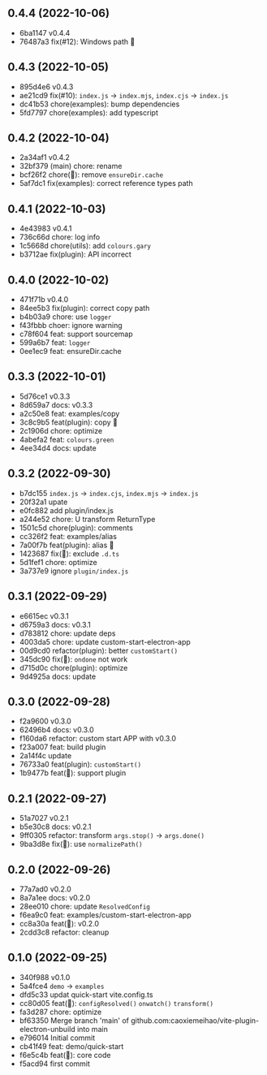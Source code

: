 ## 0.4.4 (2022-10-06)

- 6ba1147 v0.4.4
- 76487a3 fix(#12): Windows path 🐞

## 0.4.3 (2022-10-05)

- 895d4e6 v0.4.3
- ae21cd9 fix(#10): `index.js` -> `index.mjs`, `index.cjs` -> `index.js`
- dc41b53 chore(examples): bump dependencies
- 5fd7797 chore(examples): add typescript

## 0.4.2 (2022-10-04)

- 2a34af1 v0.4.2
- 32bf379 (main) chore: rename
- bcf26f2 chore(🤔): remove `ensureDir.cache`
- 5af7dc1 fix(examples): correct reference types path

## 0.4.1 (2022-10-03)

- 4e43983 v0.4.1
- 736c66d chore: log info
- 1c5668d chore(utils): add `colours.gary`
- b3712ae fix(plugin): API incorrect

## 0.4.0 (2022-10-02)

- 471f71b v0.4.0
- 84ee5b3 fix(plugin): correct copy path
- b4b03a9 chore: use `logger`
- f43fbbb choer: ignore warning
- c78f604 feat: support sourcemap
- 599a6b7 feat: `logger`
- 0ee1ec9 feat: ensureDir.cache

## 0.3.3 (2022-10-01)

- 5d76ce1 v0.3.3
- 8d659a7 docs: v0.3.3
- a2c50e8 feat: examples/copy
- 3c8c9b5 feat(plugin): copy 🌱
- 2c1906d chore: optimize
- 4abefa2 feat: `colours.green`
- 4ee34d4 docs: update

## 0.3.2 (2022-09-30)

- b7dc155 `index.js` -> `index.cjs`, `index.mjs` -> `index.js`
- 20f32a1 upate
- e0fc882 add plugin/index.js
- a244e52 chore:  U transform ReturnType
- 1501c5d chore(plugin): comments
- cc326f2 feat: examples/alias
- 7a00f7b feat(plugin): alias 🌱
- 1423687 fix(🐞): exclude `.d.ts`
- 5d1fef1 chore: optimize
- 3a737e9 ignore `plugin/index.js`

## 0.3.1 (2022-09-29)

- e6615ec v0.3.1
- d6759a3 docs: v0.3.1
- d783812 chore: update deps
- 4003da5 chore: update custom-start-electron-app
- 00d9cd0 refactor(plugin): better `customStart()`
- 345dc90 fix(🐞): `ondone` not work
- d715d0c chore(plugin): optimize
- 9d4925a docs: update

## 0.3.0 (2022-09-28)

- f2a9600 v0.3.0
- 62496b4 docs: v0.3.0
- f160da6 refactor: custom start APP with v0.3.0
- f23a007 feat: build plugin
- 2a14f4c update
- 76733a0 feat(plugin): `customStart()`
- 1b9477b feat(🌱): support plugin

## 0.2.1 (2022-09-27)

- 51a7027 v0.2.1
- b5e30c8 docs: v0.2.1
- 9ff0305 refactor:  transform `args.stop()` -> `args.done()`
- 9ba3d8e fix(🐞): use `normalizePath()`

## 0.2.0 (2022-09-26)

- 77a7ad0 v0.2.0
- 8a7a1ee docs: v0.2.0
- 28ee010 chore: update `ResolvedConfig`
- f6ea9c0 feat: examples/custom-start-electron-app
- cc8a30a feat(🌱): v0.2.0
- 2cdd3c8 refactor: cleanup

## 0.1.0 (2022-09-25)

- 340f988 v0.1.0
- 5a4fce4 `demo` -> `examples`
- dfd5c33 updat quick-start vite.config.ts
- cc80d05 feat(🌱): `configResolved()` `onwatch()` `transform()`
- fa3d287 chore: optimize
- bf63350 Merge branch 'main' of github.com:caoxiemeihao/vite-plugin-electron-unbuild into main
- e796014 Initial commit
- cb41f49 feat: demo/quick-start
- f6e5c4b feat(🌱): core code
- f5acd94 first commit
